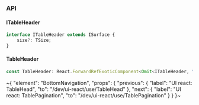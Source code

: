 

### API

#### ITableHeader

```ts
interface ITableHeader extends ISurface {
    size?: TSize;
}
```

#### TableHeader

```ts
const TableHeader: React.ForwardRefExoticComponent<Omit<ITableHeader, "ref"> & React.RefAttributes<unknown>>;
```


~{
  "element": "BottomNavigation",
  "props": {
    "previous": {
      "label": "UI react: TableHead",
      "to": "/dev/ui-react/use/TableHead"
    },
    "next": {
      "label": "UI react: TablePagination",
      "to": "/dev/ui-react/use/TablePagination"
    }
  }
}~
